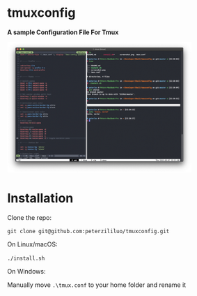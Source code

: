 # tmuxconfig
**A sample Configuration File For Tmux**

<img src="./screenshot.jpg" width="84%">

# Installation

Clone the repo:

```shell
git clone git@github.com:peterzililuo/tmuxconfig.git
```



On Linux/macOS:

`./install.sh`

On Windows:

Manually move `.\tmux.conf`  to your home folder and rename it

